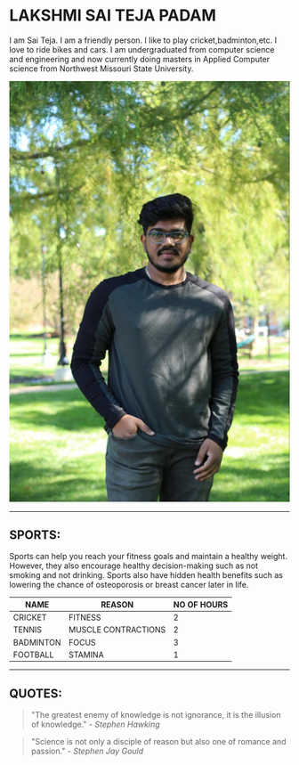 # LAKSHMI SAI TEJA PADAM

I am Sai Teja. I am a friendly person. I like to play cricket,badminton,etc. I love to ride bikes and cars.
I am undergraduated from computer science and engineering and now currently doing masters in Applied Computer science from Northwest Missouri State University.

![Myimage](Teja.jpeg)

****

## SPORTS:
Sports can help you reach your fitness goals and maintain a healthy weight. However, they also encourage healthy decision-making such as not smoking and not drinking. Sports also have hidden health benefits such as lowering the chance of osteoporosis or breast cancer later in life.

|NAME|REASON|NO OF HOURS|
|----|------|-----------|
|CRICKET|FITNESS|2|
|TENNIS|MUSCLE CONTRACTIONS|2|
|BADMINTON|FOCUS|3|
|FOOTBALL|STAMINA|1|

****

## QUOTES:

>"The greatest enemy of knowledge is not ignorance, it is the illusion of knowledge." - *Stephen Hawking*

>"Science is not only a disciple of reason but also one of romance and passion." - *Stephen Jay Gould*


